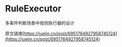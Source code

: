 # RuleExecutor

多条件判断场景中规则执行器的设计

原文链接[https://juejin.cn/post/6951764927958745124](https://juejin.cn/post/6951764927958745124)
